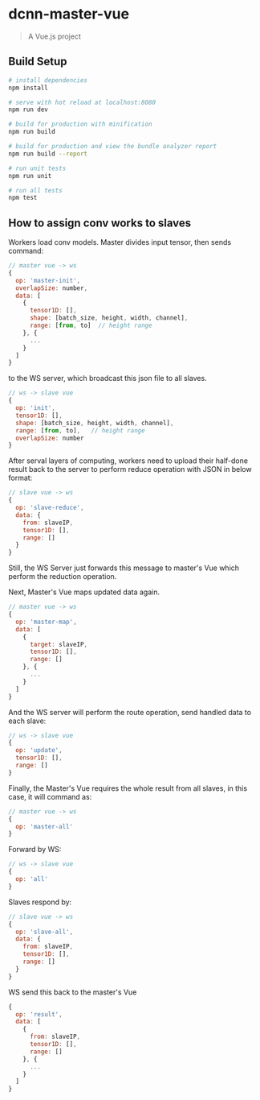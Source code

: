 # dcnn-master-vue

> A Vue.js project

## Build Setup

``` bash
# install dependencies
npm install

# serve with hot reload at localhost:8080
npm run dev

# build for production with minification
npm run build

# build for production and view the bundle analyzer report
npm run build --report

# run unit tests
npm run unit

# run all tests
npm test
```

## How to assign conv works to slaves

Workers load conv models.
Master divides input tensor, then sends command:

```js
// master vue -> ws
{
  op: 'master-init',
  overlapSize: number,
  data: [
    {
      tensor1D: [],
      shape: [batch_size, height, width, channel],
      range: [from, to]  // height range
    }, {
      ...
    }
  ]
}
```

to the WS server, which broadcast this json file to all slaves.

```js
// ws -> slave vue
{
  op: 'init',
  tensor1D: [],
  shape: [batch_size, height, width, channel],
  range: [from, to],   // height range
  overlapSize: number
}
```

After serval layers of computing, workers need to upload their half-done result back to the server
to perform reduce operation with JSON in below format:

```js
// slave vue -> ws
{
  op: 'slave-reduce',
  data: {
    from: slaveIP,
    tensor1D: [],
    range: []
  }
}
```

Still, the WS Server just forwards this message to master's Vue which perform the reduction operation.

Next, Master's Vue maps updated data again.

```js
// master vue -> ws
{
  op: 'master-map',
  data: [
    {
      target: slaveIP,
      tensor1D: [],
      range: []
    }, {
      ...
    }
  ]
}

```

And the WS server will perform the route operation, send handled data to each slave:

```js
// ws -> slave vue
{
  op: 'update',
  tensor1D: [],
  range: []
}
```

Finally, the Master's Vue requires the whole result from all slaves, in this case, it will command as:

```js
// master vue -> ws
{
  op: 'master-all'
}
```

Forward by WS:

```js
// ws -> slave vue
{
  op: 'all'
}
```

Slaves respond by:

```js
// slave vue -> ws
{
  op: 'slave-all',
  data: {
    from: slaveIP,
    tensor1D: [],
    range: []
  }
}
```

WS send this back to the master's Vue

```js
{
  op: 'result',
  data: [
    {
      from: slaveIP,
      tensor1D: [],
      range: []
    }, {
      ...
    }
  ]
}
```
